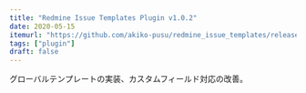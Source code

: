 ```yaml
---
title: "Redmine Issue Templates Plugin v1.0.2"
date: 2020-05-15
itemurl: "https://github.com/akiko-pusu/redmine_issue_templates/releases/tag/1.0.2"
tags: ["plugin"]
draft: false
---
```


グローバルテンプレートの実装、カスタムフィールド対応の改善。